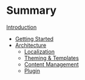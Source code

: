 # Summary

[Introduction](./introduction.md)

- [Getting Started](./getting-started.md)
- [Architecture](./architecture/README.md)
  - [Localization]()
  - [Theming & Templates]()
  - [Content Management]()
  - [Plugin]()
